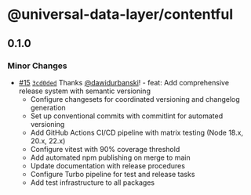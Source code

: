 # @universal-data-layer/contentful

## 0.1.0

### Minor Changes

- [#15](https://github.com/dawidurbanski/universal-data-layer/pull/15) [`3cd0ded`](https://github.com/dawidurbanski/universal-data-layer/commit/3cd0ded2d3a8517d49215a7e760c2f6a78de6ce6) Thanks [@dawidurbanski](https://github.com/dawidurbanski)! - feat: Add comprehensive release system with semantic versioning
  - Configure changesets for coordinated versioning and changelog generation
  - Set up conventional commits with commitlint for automated versioning
  - Add GitHub Actions CI/CD pipeline with matrix testing (Node 18.x, 20.x, 22.x)
  - Configure vitest with 90% coverage threshold
  - Add automated npm publishing on merge to main
  - Update documentation with release procedures
  - Configure Turbo pipeline for test and release tasks
  - Add test infrastructure to all packages
